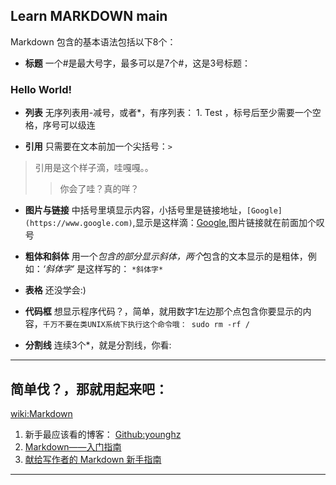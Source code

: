 
## Learn MARKDOWN main ##

Markdown 包含的基本语法包括以下8个：

- **标题**  一个#是最大号字，最多可以是7个#，这是3号标题：
### Hello World! ###

- **列表**		无序列表用-减号，或者*，有序列表： 1. Test ，标号后至少需要一个空格，序号可以级连

- **引用**		只需要在文本前加一个尖括号：`>`
> 引用是这个样子滴，哇嘎嘎。。
>>你会了哇？真的咩？

- **图片与链接**	中括号里填显示内容，小括号里是链接地址，`[Google](https://www.google.com)`,显示是这样滴：[Google](https://www.google.com),图片链接就在前面加个叹号

- **粗体和斜体**	用一个*包含的部分显示斜体，两个*包含的文本显示的是粗体，例如：*‘斜体字’* 是这样写的： `*斜体字*`

- **表格**		还没学会:)

- **代码框**		想显示程序代码？，简单，就用数字1左边那个点包含你要显示的内容，`千万不要在类UNIX系统下执行这个命令哦： sudo rm -rf /`

- **分割线**		连续3个*，就是分割线，你看:

***

## **简单伐？，那就用起来吧：** ##


[wiki:Markdown](https://zh.wikipedia.org/wiki/Markdown)

1.	新手最应该看的博客： [Github:younghz](http://younghz.github.io/Markdown/)
2.	[Markdown——入门指南](https://www.jianshu.com/p/1e402922ee32)
3.	[献给写作者的 Markdown 新手指南](https://www.jianshu.com/p/q81RER)


***
